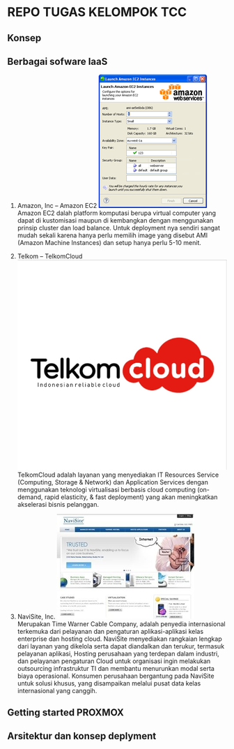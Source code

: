 # REPO TUGAS KELOMPOK TCC
## Konsep
## Berbagai sofware IaaS
1. Amazon, Inc – Amazon EC2
   ![alt text](amazon.png)
   Amazon EC2 dalah platform komputasi berupa virtual computer yang dapat di kustomisasi maupun di kembangkan dengan menggunakan prinsip cluster dan load balance. Untuk deployment nya sendiri sangat mudah sekali karena hanya perlu memilih image yang disebut AMI (Amazon Machine Instances) dan setup hanya perlu 5-10 menit.

2. Telkom – TelkomCloud
   ![alt text](telkom_cloud.jpg)
   TelkomCloud adalah layanan yang menyediakan IT Resources Service (Computing, Storage & Network) dan Application Services dengan menggunakan teknologi virtualisasi berbasis cloud computing (on-demand, rapid elasticity, & fast deployment) yang akan meningkatkan akselerasi bisnis pelanggan.

3. NaviSite, Inc.
   ![alt text](navisite.png)
   Merupakan Time Warner Cable Company, adalah penyedia internasional terkemuka dari pelayanan dan pengaturan aplikasi-aplikasi kelas enterprise dan hosting cloud. NaviSite menyediakan rangkaian lengkap dari layanan yang dikelola serta dapat diandalkan dan terukur, termasuk pelayanan aplikasi, Hosting perusahaan yang terdepan dalam industri, dan pelayanan pengaturan Cloud untuk organisasi ingin melakukan outsourcing infrastruktur TI dan membantu menurunkan modal serta biaya operasional. Konsumen perusahaan bergantung pada NaviSite untuk solusi khusus, yang disampaikan melalui pusat data kelas internasional yang canggih.

## Getting started PROXMOX
## Arsitektur dan konsep deplyment
